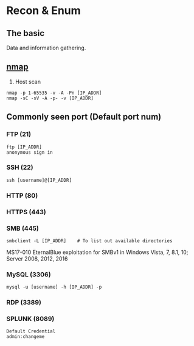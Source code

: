 # Recon & Enum
## The basic
Data and information gathering.

## [nmap](https://nmap.org/book/man.html)
1. Host scan
```
nmap -p 1-65535 -v -A -Pn [IP_ADDR]
nmap -sC -sV -A -p- -v [IP_ADDR]
```

## Commonly seen port (Default port num)
### FTP (21)
```
ftp [IP_ADDR]
anonymous sign in
```

### SSH (22)
```
ssh [username]@[IP_ADDR]
```

### HTTP (80)

### HTTPS (443)

### SMB (445)
```
smbclient -L [IP_ADDR]    # To list out available directories
```
MS17-010 EternalBlue exploitation for SMBv1 in Windows Vista, 7, 8.1, 10; Server 2008, 2012, 2016

### MySQL (3306)
```
mysql -u [username] -h [IP_ADDR] -p
```

### RDP (3389)

### SPLUNK (8089)
```
Default Credential 
admin:changeme
```
